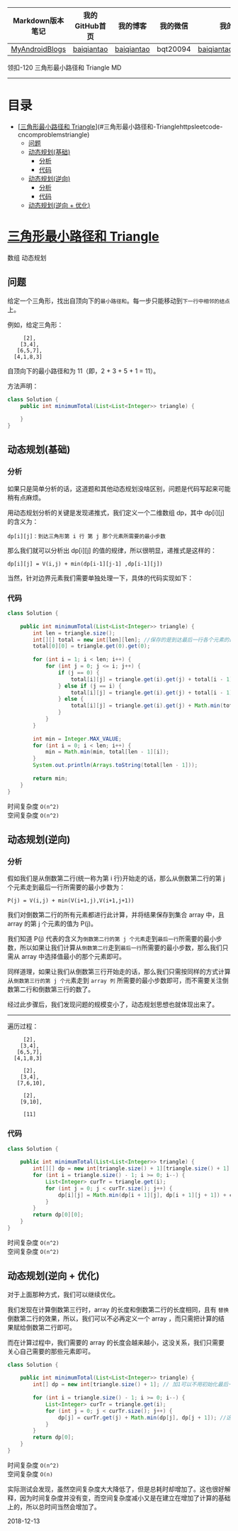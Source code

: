 | Markdown版本笔记 | 我的GitHub首页 | 我的博客 | 我的微信 | 我的邮箱 |  
| :------------: | :------------: | :------------: | :------------: | :------------: |  
| [MyAndroidBlogs][Markdown] | [baiqiantao][GitHub] | [baiqiantao][博客] | bqt20094 | baiqiantao@sina.com |  
  
[Markdown]:https://github.com/baiqiantao/MyAndroidBlogs  
[GitHub]:https://github.com/baiqiantao  
[博客]:http://www.cnblogs.com/baiqiantao/  
  
领扣-120 三角形最小路径和 Triangle MD  
***  
目录  
===  

- [[三角形最小路径和 Triangle](https://leetcode-cn.com/problems/triangle/)](#三角形最小路径和-Trianglehttpsleetcode-cncomproblemstriangle)
	- [问题](#问题)
	- [动态规划(基础)](#动态规划基础)
		- [分析](#分析)
		- [代码](#代码)
	- [动态规划(逆向)](#动态规划逆向)
		- [分析](#分析)
		- [代码](#代码)
	- [动态规划(逆向 + 优化)](#动态规划逆向--优化)
  
# [三角形最小路径和 Triangle](https://leetcode-cn.com/problems/triangle/)  
数组 动态规划  
  
## 问题  
给定一个三角形，找出自顶向下的`最小路径和`。每一步只能移动到`下一行中相邻的结点`上。  
  
例如，给定三角形：  
  
         [2],  
        [3,4],  
       [6,5,7],  
      [4,1,8,3]  
  
自顶向下的最小路径和为 11（即，2 + 3 + 5 + 1 = 11）。  
  
方法声明：  
```java  
class Solution {  
    public int minimumTotal(List<List<Integer>> triangle) {  
          
    }  
}  
```  
  
## 动态规划(基础)  
### 分析  
如果只是简单分析的话，这道题和其他动态规划没啥区别，问题是代码写起来可能稍有点麻烦。  
  
用动态规划分析的关键是发现递推式，我们定义一个二维数组 dp，其中 dp[i][j] 的含义为：  
  
    dp[i][j]：到达三角形第 i 行 第 j 那个元素所需要的最小步数  
  
那么我们就可以分析出 dp[i][j] 的值的规律，所以很明显，递推式是这样的：  
  
    dp[i][j] = V(i,j) + min(dp[i-1][j-1] ,dp[i-1][j])  
  
当然，针对边界元素我们需要单独处理一下，具体的代码实现如下：  
  
  
### 代码  
```java  
class Solution {  
  
    public int minimumTotal(List<List<Integer>> triangle) {  
        int len = triangle.size();  
        int[][] total = new int[len][len]; //保存的是到达最后一行各个元素的最短距离  
        total[0][0] = triangle.get(0).get(0);  
  
        for (int i = 1; i < len; i++) {  
            for (int j = 0; j <= i; j++) {  
                if (j == 0) {  
                    total[i][j] = triangle.get(i).get(j) + total[i - 1][j];  
                } else if (j == i) {  
                    total[i][j] = triangle.get(i).get(j) + total[i - 1][j - 1];  
                } else {  
                    total[i][j] = triangle.get(i).get(j) + Math.min(total[i - 1][j], total[i - 1][j - 1]);  
                }  
            }  
        }  
  
        int min = Integer.MAX_VALUE;  
        for (int i = 0; i < len; i++) {  
            min = Math.min(min, total[len - 1][i]);  
        }  
        System.out.println(Arrays.toString(total[len - 1]));  
  
        return min;  
    }  
}  
```  
  
时间复杂度 `O(n^2)`  
空间复杂度 `O(n^2)`  
  
## 动态规划(逆向)  
### 分析  
假如我们是从倒数第二行(统一称为第 i 行)开始走的话，那么从倒数第二行的第 j 个元素走到最后一行所需要的最小步数为：  
  
    P(j) = V(i,j) + min(V(i+1,j),V(i+1,j+1))  
  
我们对倒数第二行的所有元素都进行此计算，并将结果保存到集合 array 中，且 array 的第 j 个元素的值为 P(j)。  
  
我们知道 P(j) 代表的含义为`倒数第二行的第 j 个元素`走到`最后一行`所需要的最小步数，所以如果让我们计算从`倒数第二行`走到`最后一行`所需要的最小步数，那么我们只需从 array 中选择值最小的那个元素即可。  
  
同样道理，如果让我们从倒数第三行开始走的话，那么我们只需按同样的方式计算从`倒数第三行的第 j 个元`素走到 `array 列` 所需要的最小步数即可，而不需要关注倒数第二行和倒数第三行的数了。  
  
经过此步骤后，我们发现问题的规模变小了，动态规划思想也就体现出来了。  
  
---  
  
遍历过程：  
  
         [2],  
        [3,4],  
       [6,5,7],  
      [4,1,8,3]  
  
         [2],  
        [3,4],  
       [7,6,10],  
  
         [2],  
        [9,10],  
  
         [11]  
  
### 代码  
```java  
class Solution {  
  
    public int minimumTotal(List<List<Integer>> triangle) {  
        int[][] dp = new int[triangle.size() + 1][triangle.size() + 1];// 加1可以不用初始化最后一层  
        for (int i = triangle.size() - 1; i >= 0; i--) {  
            List<Integer> curTr = triangle.get(i);  
            for (int j = 0; j < curTr.size(); j++) {  
                dp[i][j] = Math.min(dp[i + 1][j], dp[i + 1][j + 1]) + curTr.get(j);  
            }  
        }  
        return dp[0][0];  
    }  
}  
```  
  
时间复杂度 `O(n^2)`  
空间复杂度 `O(n^2)`  
  
## 动态规划(逆向 + 优化)  
对于上面那种方式，我们可以继续优化。  
  
我们发现在计算倒数第三行时，array 的长度和倒数第二行的长度相同，且有 `替换` 倒数第二行的效果，所以，我们可以不必再定义一个 array ，而只需把计算的结果赋给倒数第二行即可。  
  
而在计算过程中，我们需要的 array 的长度会越来越小，这没关系，我们只需要关心自己需要的那些元素即可。  
  
```java  
class Solution {  
  
    public int minimumTotal(List<List<Integer>> triangle) {  
        int[] dp = new int[triangle.size() + 1]; // 加1可以不用初始化最后一层  
  
        for (int i = triangle.size() - 1; i >= 0; i--) {  
            List<Integer> curTr = triangle.get(i);  
            for (int j = 0; j < curTr.size(); j++) {  
                dp[j] = curTr.get(j) + Math.min(dp[j], dp[j + 1]); //这里的dp[j] 使用的时候默认是上一层的，赋值之后变成当前层  
            }  
        }  
        return dp[0];  
    }  
}  
```  
  
时间复杂度 `O(n^2)`  
空间复杂度 `O(n)`  
  
实际测试会发现，虽然空间复杂度大大降低了，但是总耗时却增加了。这也很好解释，因为时间复杂度并没有变，而空间复杂度减小又是在建立在增加了计算的基础上的，所以总时间当然会增加了。  
  
2018-12-13  
